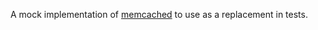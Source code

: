 A mock implementation of [memcached](https://www.npmjs.com/package/memcached) to use as a replacement in tests.
